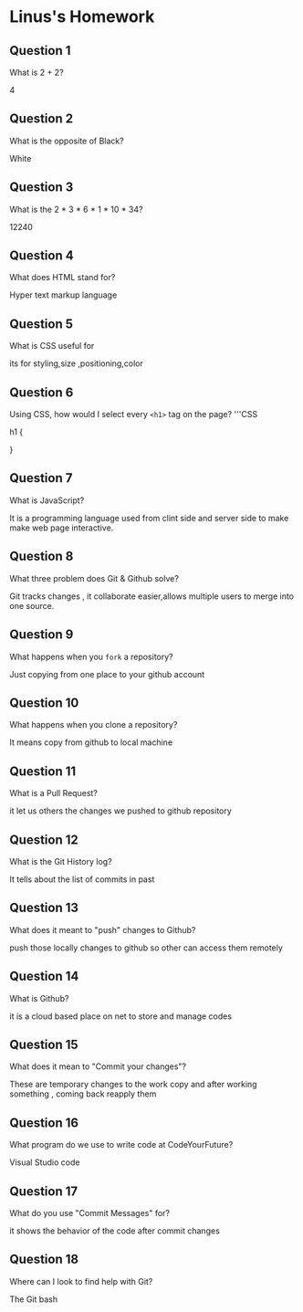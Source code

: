 # Linus's Homework

## Question 1

What is 2 + 2?

4

## Question 2

What is the opposite of Black?

White

## Question 3

What is the  2 * 3 * 6 * 1 * 10 * 34?

12240

## Question 4 

What does HTML stand for?

Hyper text markup language

## Question 5

What is CSS useful for

its for styling,size ,positioning,color

## Question 6

Using CSS, how would I select every `<h1>` tag on the page?
'''CSS

h1 {

}

## Question 7

What is JavaScript?

It is a programming language used from clint side and server side to make make web page interactive.

## Question 8

What three problem does Git & Github solve?

Git tracks changes , it collaborate easier,allows multiple users to merge into one source.

## Question 9

What happens when you `fork` a repository?

Just copying from one place to your github account

## Question 10 

What happens when you clone a repository?

It  means copy from github to local machine

## Question 11

What is a Pull Request?

it let us  others the changes we pushed to github repository

## Question 12

What is the Git History log?

It tells about the list of commits in past

## Question 13

What does it meant to "push" changes to Github?

push those locally changes to github so other can access them remotely

## Question 14

What is Github?

it is a cloud based place on net to store and manage codes

## Question 15

What does it mean to "Commit your changes"?

These are temporary changes to the work copy and after working something , coming back reapply them

## Question 16

What program do we use to write code at CodeYourFuture?

Visual Studio code

## Question 17

What do you use "Commit Messages" for?

it shows the behavior of the code after commit changes

## Question 18

Where can I look to find help with Git?

The Git bash
